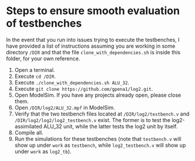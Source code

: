 # Steps to ensure smooth evaluation of testbenches

In the event that you run into issues trying to execute the testbenches, I have provided a list of instructions assuming you are working in some directory `/DIR` and that the file `clone_with_dependencies.sh` is inside this folder, for your own reference.

1. Open a terminal.
2. Execute `cd /DIR`.
3. Execute `./clone_with_dependencies.sh ALU_32`.
4. Execute `git clone https://github.com/gpena1/log2.git`.
5. Open ModelSim. If you have any projects already open, please close them.
6. Open `/DIR/log2/ALU_32.mpf` in ModelSim.
7. Verify that the two testbench files located at `/DIR/log2/testbench.v` and `/DIR/log2/log2/log2_testbench.v` exist. The former is to test the log2-assimilated ALU_32 unit, while the latter tests the log2 unit by itself.
8. Compile all.
9. Run the simulations for these testbenches (note that `testbench.v` will show up under `work` as `testbench`, while `log2_testbench.v` will show up under `work` as `log2_tb`).
